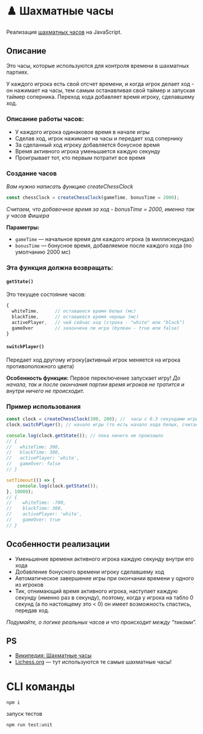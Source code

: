 # ♟️ Шахматные часы

Реализация [шахматных часов](https://ru.wikipedia.org/wiki/Шахматные_часы) на JavaScript.

## Описание

Это часы, которые используются для контроля времени в шахматных партиях. 

У каждого игрока есть свой отсчет времени, и когда игрок делает ход - он нажимает на часы, тем самым останавливая свой таймер и запуская таймер соперника. Переход хода добавляет время игроку, сделавшему ход.

### Описание работы часов:

- У каждого игрока одинаковое время в начале игры
- Сделав ход, игрок нажимает на часы и передает ход сопернику
- За сделанный ход игроку добавляется бонусное время
- Время активного игрока уменьшается каждую секунду
- Проигрывает тот, кто первым потратит все время

### Создание часов
*Вам нужно написать функцию createChessClock*

```javascript
const chessClock = createChessClock(gameTime, bonusTime = 2000);
```

*Считаем, что добавочное время за ход - bonusTime = 2000, именно так у часов Фишера*

**Параметры:**
- `gameTime` — начальное время для каждого игрока (в миллисекундах)
- `bonusTime` — бонусное время, добавляемое после каждого хода (по умолчанию 2000 мс)

### Эта функция должна возвращать:

#### `getState()`

Это текущее состояние часов:

```javascript
{
  whiteTime,      // оставшееся время белых (мс)
  blackTime,      // оставшееся время черных (мс)
  activePlayer,   // чей сейчас ход (строка - "white" или "black")
  gameOver        // закончена ли игра (булеан - true или false)
}
```

#### `switchPlayer()`

Передает ход другому игроку(активный игрок меняется на игрока противоположного цвета)

**Особенность функции:** Первое переключение запускает игру! 
*До начала, так и после окончания партии время игроков не тратится и внутри ничего не происходит.*

### Пример использования

```javascript
const clock = createChessClock(300, 200); //  часы с 0.3 секундами игры для каждого игрока и 0.2 секундами прибавления за ход
clock.switchPlayer(); // начало игры (то есть начало хода белых, считаем что белые всегда ходят первыми)

console.log(clock.getState()); // пока ничего не произошло
// {
//   whiteTime: 300,
//   blackTime: 300,
//   activePlayer: 'white',
//   gameOver: false
// }

setTimeout(() => {
    console.log(clock.getState());
}, 10000);
// {
//    whiteTime: -700,
//    blackTime: 300,
//    activePlayer: 'white',
//    gameOver: true
// }
```

## Особенности реализации

-  Уменьшение времени активного игрока каждую секунду внутри его хода
-  Добавление бонусного времени игроку сделавшему ход
-  Автоматическое завершение игры при окончании времени у одного из игроков
-  Тик, отнимающий время активного игрока, наступает каждую секунду (именно раз в секунду), поэтому, когда у игрока на табло 0 секунд (а по настоящему это < 0) он имеет возможность спастись, передав ход.

*Подумайте, о логике реальных часов и что происходит между “тиками”.*

## PS

- [Википедия: Шахматные часы](https://ru.wikipedia.org/wiki/Шахматные_часы)
- [Lichess.org](https://lichess.ru) — тут используются те самые шахматные часы!



# CLI команды

```
npm i
```

запуск тестов
```
npm run test:unit
```
